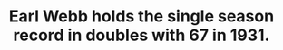 ---
title:      
  - Earl Webb holds the single season record in doubles with 67 in 1931.
secondary:
  - He did it with the Boston Red Sox. The next highest record is George Burns with 64 in 1926.
reference:
  - http://www.baseball-reference.com/leaders/2B_season.shtml
---